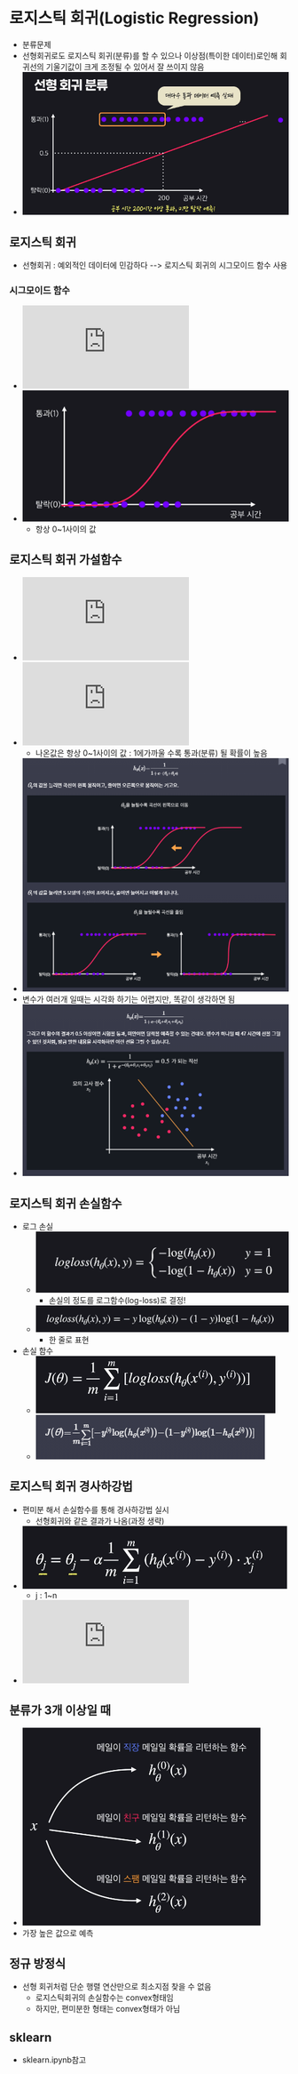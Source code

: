 # 로지스틱 회귀(Logistic Regression)

- 분류문제
- 선형회귀로도 로지스틱 회귀(분류)를 할 수 있으나 이상점(특이한 데이터)로인해 회귀선의 기울기값이 크게 조정될 수 있어서 잘 쓰이지 않음
- ![image1](image/img1.PNG)

## 로지스틱 회귀

- 선형회귀 : 예외적인 데이터에 민감하다 --> 로지스틱 회귀의 시그모이드 함수 사용
  
### 시그모이드 함수

- ![exp1](https://latex.codecogs.com/gif.latex?S%28x%29%20%3D%20%5Cfrac%7B1%7D%7B1&plus;e%5E%7B-x%7D%7D)
- ![image2](image/img2.PNG)
  - 항상 0~1사이의 값

## 로지스틱 회귀 가설함수

- ![exp2](https://latex.codecogs.com/gif.latex?g_%5Ctheta%28x%29%20%3D%20%5Ctheta%5E%7BT%7Dx)
- ![exp3](https://latex.codecogs.com/gif.latex?h_%5Ctheta%28x%29%20%3D%20%5Cfrac%7B1%7D%7B1&plus;e%5E%7B-g_%5Ctheta%28x%29%7D%7D%20%3D%20%5Cfrac%7B1%7D%7B1&plus;e%5E%7B-%5Ctheta%5E%7BT%7Dx%7D%7D)
  - 나온값은 항상 0~1사이의 값 : 1에가까울 수록 통과(분류) 될 확률이 높음
- ![image3](image/img3.PNG)
- 변수가 여러개 일때는 시각화 하기는 어렵지만, 똑같이 생각하면 됨
- ![image4](image/img4.PNG)

## 로지스틱 회귀 손실함수

- 로그 손실
  - ![image5](image/img5.PNG)
    - 손실의 정도를 로그함수(log-loss)로 결정!
  - ![image6](image/img6.PNG)
    - 한 줄로 표현
- 손실 함수
  - ![image7](image/img7.PNG)
  - ![image8](image/img8.PNG)

## 로지스틱 회귀 경사하강법

- 편미분 해서 손실함수를 통해 경사하강법 실시
  - 선형회귀와 같은 결과가 나옴(과정 생략)
- ![image9](image/img9.PNG)
  - j : 1~n
- ![exp4](https://latex.codecogs.com/gif.latex?%5Ctheta%20%5Cleftarrow%20%5Ctheta-%5Calpha%5Cfrac%7B1%7D%7Bm%7D%28X%5E%7BT%7D*%20error%29)

## 분류가 3개 이상일 때

- ![image10](image/img10.PNG)
- 가장 높은 값으로 예측

## 정규 방정식

- 선형 회귀처럼 단순 행렬 연산만으로 최소지점 찾을 수 없음
  - 로지스틱회귀의 손실함수는 convex형태임
  - 하지만, 편미분한 형태는 convex형태가 아님


## sklearn

- sklearn.ipynb참고